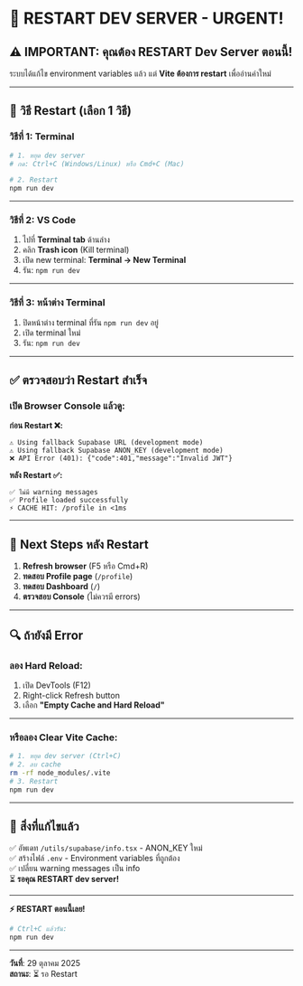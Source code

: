 # 🔄 RESTART DEV SERVER - URGENT!

## ⚠️ IMPORTANT: คุณต้อง RESTART Dev Server ตอนนี้!

ระบบได้แก้ไข environment variables แล้ว แต่ **Vite ต้องการ restart** เพื่ออ่านค่าใหม่

---

## 🚀 วิธี Restart (เลือก 1 วิธี)

### วิธีที่ 1: Terminal

```bash
# 1. หยุด dev server
# กด: Ctrl+C (Windows/Linux) หรือ Cmd+C (Mac)

# 2. Restart
npm run dev
```

---

### วิธีที่ 2: VS Code

1. ไปที่ **Terminal tab** ด้านล่าง
2. คลิก **Trash icon** (Kill terminal)
3. เปิด new terminal: **Terminal → New Terminal**
4. รัน: `npm run dev`

---

### วิธีที่ 3: หน้าต่าง Terminal

1. ปิดหน้าต่าง terminal ที่รัน `npm run dev` อยู่
2. เปิด terminal ใหม่
3. รัน: `npm run dev`

---

## ✅ ตรวจสอบว่า Restart สำเร็จ

### เปิด Browser Console แล้วดู:

**ก่อน Restart ❌:**
```
⚠️ Using fallback Supabase URL (development mode)
⚠️ Using fallback Supabase ANON_KEY (development mode)
❌ API Error (401): {"code":401,"message":"Invalid JWT"}
```

**หลัง Restart ✅:**
```
✅ ไม่มี warning messages
✅ Profile loaded successfully
⚡ CACHE HIT: /profile in <1ms
```

---

## 🎯 Next Steps หลัง Restart

1. **Refresh browser** (F5 หรือ Cmd+R)
2. **ทดสอบ Profile page** (`/profile`)
3. **ทดสอบ Dashboard** (`/`)
4. **ตรวจสอบ Console** (ไม่ควรมี errors)

---

## 🔍 ถ้ายังมี Error

### ลอง Hard Reload:

1. เปิด DevTools (F12)
2. Right-click Refresh button
3. เลือก **"Empty Cache and Hard Reload"**

---

### หรือลอง Clear Vite Cache:

```bash
# 1. หยุด dev server (Ctrl+C)
# 2. ลบ cache
rm -rf node_modules/.vite
# 3. Restart
npm run dev
```

---

## 📝 สิ่งที่แก้ไขแล้ว

✅ อัพเดท `/utils/supabase/info.tsx` - ANON_KEY ใหม่  
✅ สร้างไฟล์ `.env` - Environment variables ที่ถูกต้อง  
✅ เปลี่ยน warning messages เป็น info  
⏳ **รอคุณ RESTART dev server!**

---

**⚡ RESTART ตอนนี้เลย!**

```bash
# Ctrl+C แล้วรัน:
npm run dev
```

---

**วันที่**: 29 ตุลาคม 2025  
**สถานะ**: ⏳ รอ Restart
